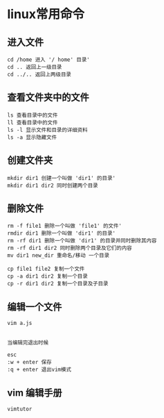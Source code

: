 # linux常用命令

## 进入文件
```
cd /home 进入 '/ home' 目录'
cd .. 返回上一级目录
cd ../.. 返回上两级目录
```

## 查看文件夹中的文件
```
ls 查看目录中的文件
ll 查看目录中的文件
ls -l 显示文件和目录的详细资料
ls -a 显示隐藏文件
```

## 创建文件夹
```
mkdir dir1 创建一个叫做 'dir1' 的目录'
mkdir dir1 dir2 同时创建两个目录
```


## 删除文件
```
rm -f file1 删除一个叫做 'file1' 的文件'
rmdir dir1 删除一个叫做 'dir1' 的目录'
rm -rf dir1 删除一个叫做 'dir1' 的目录并同时删除其内容
rm -rf dir1 dir2 同时删除两个目录及它们的内容
mv dir1 new_dir 重命名/移动 一个目录

cp file1 file2 复制一个文件
cp -a dir1 dir2 复制一个目录
cp -r dir1 dir2 复制一个目录及子目录
```


## 编辑一个文件
```
vim a.js


当编辑完退出时候

esc
:w + enter 保存
:q + enter 退出vim模式
```


## vim 编辑手册
```
vimtutor
```
